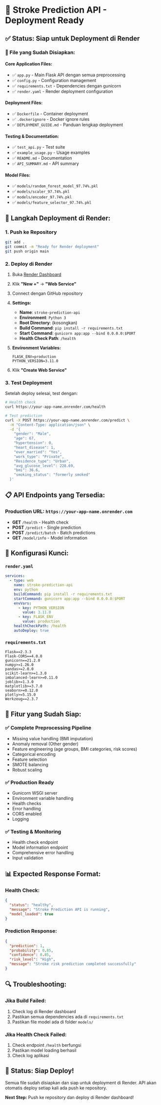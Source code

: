 # 🚀 Stroke Prediction API - Deployment Ready

## ✅ Status: Siap untuk Deployment di Render

### 📁 File yang Sudah Disiapkan:

#### **Core Application Files:**
- ✅ `app.py` - Main Flask API dengan semua preprocessing
- ✅ `config.py` - Configuration management
- ✅ `requirements.txt` - Dependencies dengan gunicorn
- ✅ `render.yaml` - Render deployment configuration

#### **Deployment Files:**
- ✅ `Dockerfile` - Container deployment
- ✅ `.dockerignore` - Docker ignore rules
- ✅ `DEPLOYMENT_GUIDE.md` - Panduan lengkap deployment

#### **Testing & Documentation:**
- ✅ `test_api.py` - Test suite
- ✅ `example_usage.py` - Usage examples
- ✅ `README.md` - Documentation
- ✅ `API_SUMMARY.md` - API summary

#### **Model Files:**
- ✅ `models/random_forest_model_97.74%.pkl`
- ✅ `models/scaler_97.74%.pkl`
- ✅ `models/encoder_97.74%.pkl`
- ✅ `models/feature_selector_97.74%.pkl`

## 🚀 Langkah Deployment di Render:

### 1. **Push ke Repository**
```bash
git add .
git commit -m "Ready for Render deployment"
git push origin main
```

### 2. **Deploy di Render**

1. Buka [Render Dashboard](https://dashboard.render.com)
2. Klik **"New +"** → **"Web Service"**
3. Connect dengan GitHub repository
4. **Settings:**
   - **Name**: `stroke-prediction-api`
   - **Environment**: `Python 3`
   - **Root Directory**: (kosongkan)
   - **Build Command**: `pip install -r requirements.txt`
   - **Start Command**: `gunicorn app:app --bind 0.0.0.0:$PORT`
   - **Health Check Path**: `/health`

5. **Environment Variables:**
   ```
   FLASK_ENV=production
   PYTHON_VERSION=3.11.0
   ```

6. Klik **"Create Web Service"**

### 3. **Test Deployment**

Setelah deploy selesai, test dengan:

```bash
# Health check
curl https://your-app-name.onrender.com/health

# Test prediction
curl -X POST https://your-app-name.onrender.com/predict \
  -H "Content-Type: application/json" \
  -d '{
    "gender": "Male",
    "age": 67,
    "hypertension": 0,
    "heart_disease": 1,
    "ever_married": "Yes",
    "work_type": "Private",
    "Residence_type": "Urban",
    "avg_glucose_level": 228.69,
    "bmi": 36.6,
    "smoking_status": "formerly smoked"
  }'
```

## 📋 API Endpoints yang Tersedia:

### Production URL: `https://your-app-name.onrender.com`

- **GET** `/health` - Health check
- **POST** `/predict` - Single prediction
- **POST** `/predict/batch` - Batch predictions  
- **GET** `/model/info` - Model information

## 🔧 Konfigurasi Kunci:

### `render.yaml`
```yaml
services:
  - type: web
    name: stroke-prediction-api
    env: python
    buildCommand: pip install -r requirements.txt
    startCommand: gunicorn app:app --bind 0.0.0.0:$PORT
    envVars:
      - key: PYTHON_VERSION
        value: 3.11.0
      - key: FLASK_ENV
        value: production
    healthCheckPath: /health
    autoDeploy: true
```

### `requirements.txt`
```
Flask==2.3.3
Flask-CORS==4.0.0
gunicorn==21.2.0
numpy>=1.26.0
pandas>=2.0.0
scikit-learn>=1.3.0
imbalanced-learn>=0.11.0
joblib>=1.3.0
matplotlib>=3.7.0
seaborn>=0.12.0
plotly>=5.15.0
Werkzeug==2.3.7
```

## 🎯 Fitur yang Sudah Siap:

### ✅ **Complete Preprocessing Pipeline**
- Missing value handling (BMI imputation)
- Anomaly removal (Other gender)
- Feature engineering (age groups, BMI categories, risk scores)
- Categorical encoding
- Feature selection
- SMOTE balancing
- Robust scaling

### ✅ **Production Ready**
- Gunicorn WSGI server
- Environment variable handling
- Health checks
- Error handling
- CORS enabled
- Logging

### ✅ **Testing & Monitoring**
- Health check endpoint
- Model information endpoint
- Comprehensive error handling
- Input validation

## 📊 Expected Response Format:

### Health Check:
```json
{
  "status": "healthy",
  "message": "Stroke Prediction API is running",
  "model_loaded": true
}
```

### Prediction Response:
```json
{
  "prediction": 1,
  "probability": 0.85,
  "confidence": 0.85,
  "risk_level": "High",
  "message": "Stroke risk prediction completed successfully"
}
```

## 🔍 Troubleshooting:

### Jika Build Failed:
1. Check log di Render dashboard
2. Pastikan semua dependencies ada di `requirements.txt`
3. Pastikan file model ada di folder `models/`

### Jika Health Check Failed:
1. Check endpoint `/health` berfungsi
2. Pastikan model loading berhasil
3. Check log aplikasi

## 🎉 Status: Siap Deploy!

Semua file sudah disiapkan dan siap untuk deployment di Render. API akan otomatis deploy setiap kali ada push ke repository.

**Next Step:** Push ke repository dan deploy di Render dashboard! 